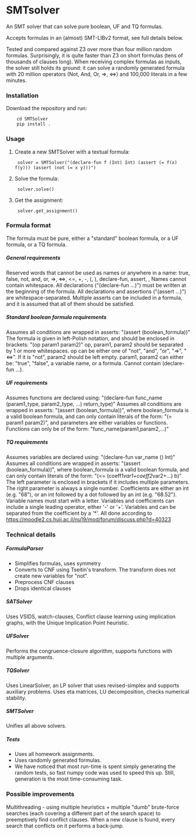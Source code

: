 # SMTsolver

An SMT solver that can solve pure boolean, UF and TQ formulas.

Accepts formulas in an (almost) SMT-LIBv2 format, see full details below.

Tested and compared against Z3 over more than four million random formulas. Surprisingly, it is quite faster than Z3 on 
short formulas (tens of thousands of clauses long). When receiving complex formulas as inputs, the solver still holds 
its ground: it can solve a randomly generated formula with 20 million operators (Not, And, Or, =>, <=>) and 100,000 
literals in a few minutes.

### Installation
Download the repository and run: 

        cd SMTSolver
        pip install .
        
### Usage
1. Create a new SMTSolver with a textual formula:
        
        
        solver = SMTSolver("(declare-fun f (Int) Int) (assert (= f(x) f(y))) (assert (not (= x y)))")


2. Solve the formula:
        
        
        solver.solve()

3. Get the assignment:


        solver.get_assignment()
        
### Formula format
The formula must be pure, either a "standard" boolean formula, or a UF formula, or a TQ formula.

##### General requirements
Reserved words that cannot be used as names or anywhere in a name:
true, false, not, and, or, =>, <=>, <=, +, -, (, ), declare-fun, assert, ,
Names cannot contain whitespace.
All declarations ("(declare-fun ...)") must be written at the beginning of the formula.
All declarations and assertions ("(assert ...)") are whitespace-separated.
Multiple asserts can be included in a formula, and it is assumed that all of them should be satisfied.

##### Standard boolean formula requirements
Assumes all conditions are wrapped in asserts: "(assert (boolean_formula))"
The formula is given in left-Polish notation, and should be enclosed in brackets: "(op param1 param2)"
op, param1, param2 should be separated by 1 or more whitespaces.
op can be either one of "not", "and", "or", "=>", "<=>". If it is "not", param2 should be left empty.
param1, param2 can either be: "true", "false", a variable name, or a formula.
Cannot contain (declare-fun ...).

##### UF requirements
Assumes functions are declared using: "(declare-fun func_name (param1_type, param2_type, ...) return_type)"
Assumes all conditions are wrapped in asserts: "(assert (boolean_formula))", where boolean_formula is a 
valid boolean formula, and can only contain literals of the form: "(= param1 param2)", and parameters are 
either variables or functions. 
Functions can only be of the form: "func_name(param1,param2,...)"

##### TQ requirements
Assumes variables are declared using: "(declare-fun var_name () Int)"
Assumes all conditions are wrapped in asserts: "(assert (boolean_formula))", where boolean_formula is a 
valid boolean formula, and can only contain literals of the form: "(<= (coeff1*var1+coeff2*var2+...) b)"
The left parameter is enclosed in brackets if it includes multiple parameters.
The right parameter is always a single number.
Coefficients are either an int (e.g. "68"), or an int followed by a dot followed by an int (e.g. "68.52").
Variable names must start with a letter.
Variables and coefficients can include a single leading operator, either '-' or '+'.
Variables and can be separated from the coefficient by a '*'.
All done according to https://moodle2.cs.huji.ac.il/nu19/mod/forum/discuss.php?d=40323

### Technical details
##### FormulaParser
- Simplifies formulas, uses symmetry
- Converts to CNF using Tseitin's transform. The transform does not create new variables for "not".
- Preprocess CNF clauses
- Drops identical clauses

##### SATSolver
Uses 
VSIDS, 
watch-clauses, 
Conflict clause learning using implication graphs, with the Unique Implication Point heuristic.

##### UFSolver
Performs the congruence-closure algorithm, supports functions with multiple arguments.

##### TQSolver
Uses LinearSolver, an LP solver that uses revised-simplex and supports auxiliary problems.
Uses eta matrices, LU decomposition, checks numerical stability.

##### SMTSolver
Unifies all above solvers.

##### Tests
- Uses all homework assignments.
- Uses randomly generated formulas.
- We have noticed that most run-time is spent simply generating the random tests, so
fast numpy code was used to speed this up. Still, generation is the most time-consuming task. 

### Possible improvements
Multithreading - using multiple heuristics + multiple "dumb" brute-force searches (each covering a different part of 
the search space) to preemptively find conflict clauses. When a new clause is found, every search that conflicts on it
performs a back-jump.
